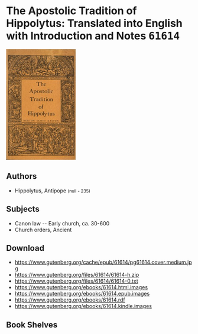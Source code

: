 # The Apostolic Tradition of Hippolytus: Translated into English with Introduction and Notes <kbd>61614</kbd>

![](./cover.medium.jpg "")

## Authors


 - Hippolytus, Antipope <small>(null - 235)</small>

## Subjects


 - Canon law -- Early church, ca. 30-600
 - Church orders, Ancient

## Download


 - https://www.gutenberg.org/cache/epub/61614/pg61614.cover.medium.jpg
 - https://www.gutenberg.org/files/61614/61614-h.zip
 - https://www.gutenberg.org/files/61614/61614-0.txt
 - https://www.gutenberg.org/ebooks/61614.html.images
 - https://www.gutenberg.org/ebooks/61614.epub.images
 - https://www.gutenberg.org/ebooks/61614.rdf
 - https://www.gutenberg.org/ebooks/61614.kindle.images

## Book Shelves


